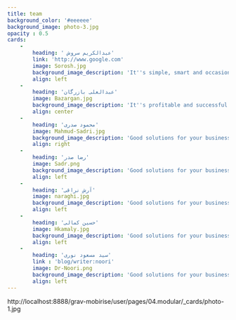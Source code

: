 ```yaml
---
title: team
background_color: '#eeeeee'
background_image: photo-3.jpg
opacity : 0.5
cards:
    -
        heading: ' عبدالکریم سروش'
        link: 'http://www.google.com'
        image: Sorosh.jpg
        background_image_description: 'It''s simple, smart and occasionally magical.'
        align: left
    -
        heading: 'عبدالعلی بازرگان'
        image: Bazargan.jpg
        background_image_description: 'It''s profitable and successful!'
        align: center
    -
        heading: 'محمود صدری'
        image: Mahmud-Sadri.jpg
        background_image_description: 'Good solutions for your business!'
        align: right
    -
        heading: 'رضا صدر'
        image: Sadr.png
        background_image_description: 'Good solutions for your business!'
        align: left
    -
        heading: 'آرش نراقی'
        image: naraghi.jpg
        background_image_description: 'Good solutions for your business!'
        align: left
    -
        heading: 'حسین کمالی'
        image: Hkamaly.jpg
        background_image_description: 'Good solutions for your business!'
        align: left
    -
        heading: 'سید مسعود نوری'
        link : 'blog/writer:noori'
        image: Dr-Noori.png
        background_image_description: 'Good solutions for your business!'
        align: left
---
```


http://localhost:8888/grav-mobirise/user/pages/04.modular/_cards/photo-1.jpg

